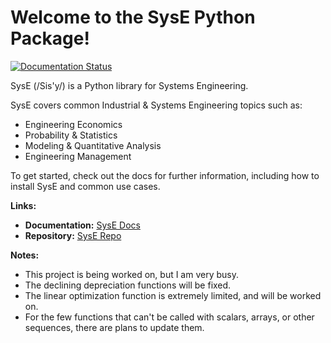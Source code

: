 # Welcome to the SysE Python Package!

[![Documentation Status](https://readthedocs.org/projects/syse/badge/?version=latest)](https://syse.readthedocs.io/en/latest/?badge=latest)


SysE (/Sis'y/) is a Python library for Systems Engineering.

SysE covers common Industrial & Systems Engineering topics such as:
* Engineering Economics 
* Probability & Statistics
* Modeling & Quantitative Analysis
* Engineering Management



To get started, check out the docs for further information, including how to install SysE and common use cases.

**Links:**
* **Documentation:** [SysE Docs](https://syse.readthedocs.io/en/latest/)
* **Repository:** [SysE Repo](https://github.com/Apex-Engineering-Management/SysE)

**Notes:**

* This project is being worked on, but I am very busy. 
* The declining depreciation functions will be fixed.
* The linear optimization function is extremely limited, and will be worked on.
* For the few functions that can't be called with scalars, arrays, or other sequences, there are plans to update them.
